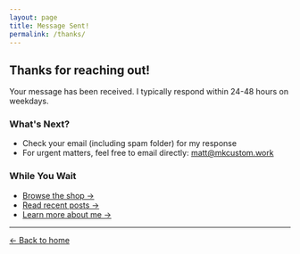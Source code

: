 ```yaml
---
layout: page
title: Message Sent!
permalink: /thanks/
---
```


## Thanks for reaching out!

Your message has been received. I typically respond within 24-48 hours on weekdays.

### What's Next?

- Check your email (including spam folder) for my response
- For urgent matters, feel free to email directly: [matt@mkcustom.work](mailto:matt@mkcustom.work)

### While You Wait

- [Browse the shop →](/shop/)
- [Read recent posts →](/)
- [Learn more about me →](/about/)

---

[← Back to home](/)

